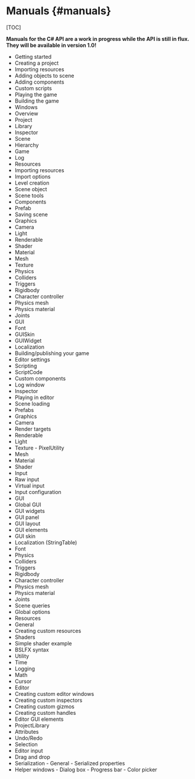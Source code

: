 Manuals									{#manuals}
===============
[TOC]

**Manuals for the C# API are a work in progress while the API is still in flux. They will be available in version 1.0!**

 - Getting started
  - Creating a project
  - Importing resources
  - Adding objects to scene
  - Adding components
  - Custom scripts
  - Playing the game
  - Building the game
 - Windows
  - Overview
  - Project
  - Library
  - Inspector
  - Scene
  - Hierarchy
  - Game
  - Log
 - Resources
  - Importing resources
  - Import options
 - Level creation
  - Scene object
  - Scene tools
  - Components
  - Prefab
  - Saving scene
 - Graphics
  - Camera
  - Light
  - Renderable
  - Shader
  - Material
  - Mesh
  - Texture
 - Physics
  - Colliders
  - Triggers
  - Rigidbody
  - Character controller
  - Physics mesh
  - Physics material
  - Joints
 - GUI
  - Font
  - GUISkin
  - GUIWidget
  - Localization
 - Building/publishing your game
 - Editor settings
 - Scripting
  - ScriptCode
  - Custom components
  - Log window
  - Inspector
  - Playing in editor
  - Scene loading
  - Prefabs
  - Graphics
   - Camera
   - Render targets
   - Renderable
   - Light
   - Texture
    - PixelUtility
   - Mesh
   - Material
   - Shader
  - Input
   - Raw input
   - Virtual input
   - Input configuration
  - GUI
   - Global GUI
   - GUI widgets
   - GUI panel
   - GUI layout
   - GUI elements
   - GUI skin
   - Localization (StringTable)
   - Font
  - Physics
   - Colliders
   - Triggers
   - Rigidbody
   - Character controller
   - Physics mesh
   - Physics material
   - Joints
   - Scene queries
   - Global options
  - Resources
   - General
   - Creating custom resources
  - Shaders
   - Simple shader example
   - BSLFX syntax
  - Utility
   - Time
   - Logging
   - Math
   - Cursor
  - Editor
   - Creating custom editor windows
   - Creating custom inspectors
   - Creating custom gizmos
   - Creating custom handles
   - Editor GUI elements
   - ProjectLibrary
   - Attributes
   - Undo/Redo
   - Selection
   - Editor input
   - Drag and drop
   - Serialization
    - General
    - Serialized properties
   - Helper windows
    - Dialog box
    - Progress bar
    - Color picker